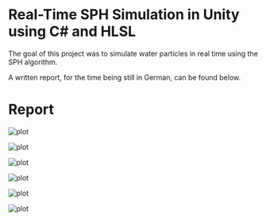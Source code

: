 # Real-Time SPH Simulation in Unity using C# and HLSL

The goal of this project was to simulate water particles in real time using the SPH algorithm.

A written report, for the time being still in German, can be found below.

# Report

![plot](pbs-report-de/images/report-1.png?raw=true)

![plot](pbs-report-de/images/report-2.png?raw=true)

![plot](pbs-report-de/images/report-3.png?raw=true)

![plot](pbs-report-de/images/report-4.png?raw=true)

![plot](pbs-report-de/images/report-5.png?raw=true)

![plot](pbs-report-de/images/report-6.png?raw=true)
